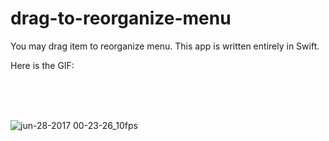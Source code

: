# drag-to-reorganize-menu

You may drag item to reorganize menu. This app is written entirely in Swift.

Here is the GIF:

<br /><br /><br />

![jun-28-2017 00-23-26_10fps](https://user-images.githubusercontent.com/1393085/27625081-2c88f578-5b98-11e7-8eea-f6af8138c6b6.gif)
